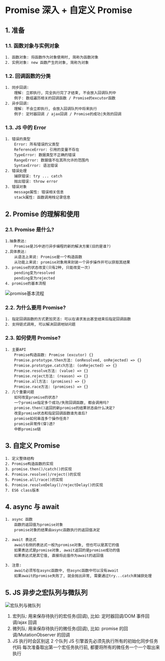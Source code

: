 # Promise 深入 + 自定义 Promise

## 1. 准备

### 1.1. 函数对象与实例对象

    1. 函数对象: 将函数作为对象使用时, 简称为函数对象
    2. 实例对象: new 函数产生的对象, 简称为对象

### 1.2. 回调函数的分类

    1. 同步回调:
        理解: 立即执行, 完全执行完了才结束, 不会放入回调队列中
        例子: 数组遍历相关的回调函数 / Promise的excutor函数
    2. 异步回调:
        理解: 不会立即执行, 会放入回调队列中将来执行
        例子: 定时器回调 / ajax回调 / Promise的成功|失败的回调

### 1.3. JS 中的 Error

    1. 错误的类型
        Error: 所有错误的父类型
        ReferenceError: 引用的变量不存在
        TypeError: 数据类型不正确的错误
        RangeError: 数据值不在其所允许的范围内
        SyntaxError: 语法错误
    2. 错误处理
        捕获错误: try ... catch
        抛出错误: throw error
    3. 错误对象
        message属性: 错误相关信息
        stack属性: 函数调用栈记录信息

## 2. Promise 的理解和使用

### 2.1. Promise 是什么?

    1.抽象表达:
        Promise是JS中进行异步编程的新的解决方案(旧的是谁?)
    2.具体表达:
        从语法上来说: Promise是一个构造函数
        从功能上来说: promise对象用来封装一个异步操作并可以获取其结果
    3. promise的状态改变(只有2种, 只能改变一次)
        pending变为resolved
        pending变为rejected
    4. promise的基本流程

![promise基本流程](http://vipkshttp1.wiz.cn/ks/share/resources/49c30824-dcdf-4bd0-af2a-708f490b44a1/92b8cbfb-a474-4859-943b-6048e9dc66f6/index_files/9b2b980e2959c4f996cafddb03fa5d4d.png)

### 2.2. 为什么要用 Promise?

    1. 指定回调函数的方式更加灵活: 可以在请求发出甚至结束后指定回调函数
    2. 支持链式调用, 可以解决回调地狱问题

### 2.3. 如何使用 Promise?

    1. 主要API
        Promise构造函数: Promise (excutor) {}
        Promise.prototype.then方法: (onResolved, onRejected) => {}
        Promise.prototype.catch方法: (onRejected) => {}
        Promise.resolve方法: (value) => {}
        Promise.reject方法: (reason) => {}
        Promise.all方法: (promises) => {}
        Promise.race方法: (promises) => {}
    2. 几个重要问题
        如何改变promise的状态?
        一个promise指定多个成功/失败回调函数, 都会调用吗?
        promise.then()返回的新promise的结果状态由什么决定?
        改变promise状态和指定回调函数谁先谁后?
        promise如何串连多个操作任务?
        promise异常传(穿)透?
        中断promise链

## 3. 自定义 Promise

    1. 定义整体结构
    2. Promise构造函数的实现
    3. promise.then()/catch()的实现
    4. Promise.resolve()/reject()的实现
    5. Promise.all/race()的实现
    6. Promise.resolveDelay()/rejectDelay()的实现
    7. ES6 class版本

## 4. async 与 await

    1. async 函数
        函数的返回值为promise对象
        promise对象的结果由async函数执行的返回值决定

    2. await 表达式
        await右侧的表达式一般为promise对象, 但也可以是其它的值
        如果表达式是promise对象, await返回的是promise成功的值
        如果表达式是其它值, 直接将此值作为await的返回值

    3. 注意:
        await必须写在async函数中, 但async函数中可以没有await
        如果await的promise失败了, 就会抛出异常, 需要通过try...catch来捕获处理

## 5. JS 异步之宏队列与微队列

![宏队列与微队列](http://vipkshttp1.wiz.cn/ks/share/resources/49c30824-dcdf-4bd0-af2a-708f490b44a1/92b8cbfb-a474-4859-943b-6048e9dc66f6/index_files/60b9ff398449db2dcfef9197e2187ae6.png)

1.  宏列队: 用来保存待执行的宏任务(回调), 比如: 定时器回调/DOM 事件回调/ajax 回调
2.  微列队: 用来保存待执行的微任务(回调), 比如: promise 的回调/MutationObserver 的回调
3.  JS 执行时会区别这 2 个队列
    JS 引擎首先必须先执行所有的初始化同步任务代码
    每次准备取出第一个宏任务执行前, 都要将所有的微任务一个一个取出来执行
